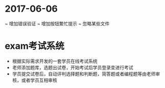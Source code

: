 # 2017-06-06
~ 增加错误验证
~ 增加按钮繁忙提示
~ 忽略某些文件

# exam考试系统
- 根据实际需求开发的一套学员在线考试系统
- 老师添加题库，选题出试卷，开始考试后学员登录变进行考试
- 学员提交试卷后，自动评判选择题和判断题，简答题或者编程题等由老师审核，或者学员互相审核
